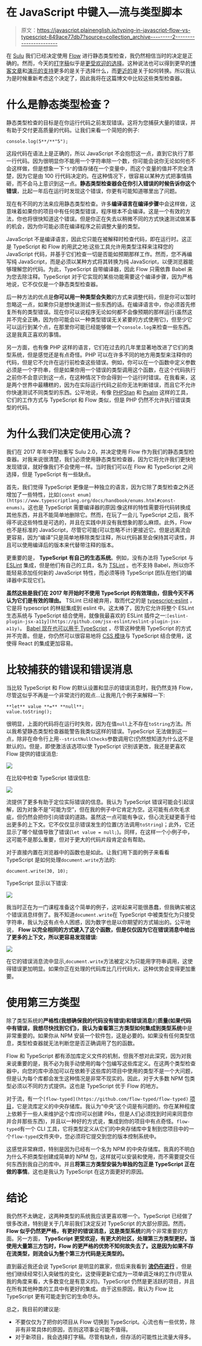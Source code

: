 # 在 JavaScript 中键入—流与类型脚本

> 原文：<https://javascript.plainenglish.io/typing-in-javascript-flow-vs-typescript-849ace77db7?source=collection_archive---------2----------------------->

在 [Sulu](https://sulu.io/) 我们已经决定使用 [Flow](https://flow.org/) 进行静态类型检查，我仍然相信当时的决定是正确的。然而，今天的[打字稿](https://www.typescriptlang.org/)似乎是[更受欢迎的选择](https://www.npmtrends.com/flow-bin-vs-typescript)。这种说法也可以得到更早的[博客文章](https://mariusschulz.com/blog/typescript-vs-flow)和[演示的支持](https://djcordhose.github.io/flow-vs-typescript/2016_hhjs.html#/)更多的是关于选择什么，而[更近的](https://sobolevn.me/2019/03/from-flow-to-typescript)是关于如何转换。所以我认为是时候重新考虑这个决定了，因此我将在这篇博文中比较这些类型检查器。

# 什么是静态类型检查？

静态类型检查的目标是在你运行代码之前发现错误。这将为您捕获大量的错误，并有助于交付更高质量的代码。让我们来看一个简短的例子:

```
console.log(5**/**"5");
```

这段代码在语法上是正确的，所以 JavaScript 不会抱怨这一点，直到它执行了那一行代码。因为很明显你不能用一个字符串除一个数，你可能会说你无论如何也不会这样做，但是想象一下`"5"`的值存储在一个变量中，而这个变量的值并不完全清楚，因为它是由 100 行代码决定的。在这种情况下，很容易以某种方式把事情搞砸，而不会马上意识到这一点。**静态类型检查器会在你引入错误的时候告诉你这个错误**，比起一年后在运行时发现这个错误，你更有可能知道哪里出了问题。

现在有不同的方法来应用静态类型检查。许多**编译语言在编译步骤**中会这样做，这意味着如果你的项目中有任何类型错误，程序根本不会编译。这是一个有效的方法，你也将很快知道这个错误。但是你正在失去以稍微不同的方式快速测试做某事的机会，因为你可能必须在编译程序之前调整大量的类型。

JavaScript 不是编译语言，因此它只能在被解释时检查代码，即在运行时。这正是 TypeScript 和 Flow 的用武之地:这些工具允许用类型注释来注释您的 JavaScript 代码，并基于它们检查一切是否能如预期那样工作。然而，您不再编写纯 JavaScript，而是必须以某种方式将其转换为纯 JavaScript，以便浏览器能够理解您的代码。为此，TypeScript 自带编译器，因此 Flow 只需依靠 Babel 来为您去除注释。TypeScript 对于它实现的某些功能需要这个编译步骤，因为严格地说，它不仅仅是一个静态类型检查器。

后一种方法的优点是**你可以用一种类型会失败**的方式来调整代码，但是你可以暂时忽略这一点，如果你只是想快速测试一些东西的话。在编译语言中，你必须首先修复所有的类型错误。现在你可以说程序无论如何都不会像预期的那样运行(虽然这并不完全正确，因为你可能会以一种类型错误无关紧要的方式使用它)，但至少它可以运行到某个点，在那里你可能已经能够做一个`console.log`来检查一些东西。这是我真正喜欢的事情。

另一方面，也有像 PHP 这样的语言，它们在过去的几年里显著地改进了它们的类型系统，但是感觉还是有点奇怪。PHP 可以在许多不同的地方用类型来注释你的代码，但是它不允许在运行前检查这些错误。例如，你可以在一个函数中定义参数必须是一个字符串，但是如果你用一个错误的类型调用这个函数，在这个代码执行之前你不会意识到这一点，在这种情况下你会得到一个运行时错误。在我看来，这是两个世界中最糟糕的，因为在实际运行代码之前你无法判断错误，而且它不允许你快速测试不同类型的东西。公平地说，有像 [PHPStan](https://phpstan.org/) 和 [Psalm](https://psalm.dev/) 这样的工具，它们的工作方式与 TypeScript 和 Flow 类似，但是 PHP 仍然不允许执行错误类型的代码。

# 为什么我们决定使用心流？

我们在 2017 年年中开始重写 Sulu 2.0，并决定使用 Flow 作为我们的静态类型检查器。对我来说很清楚，我们必须使用静态类型检查器，因为它将允许我们更快地发现错误，就好像我们不会使用一样。当时我们可以在 Flow 和 TypeScript 之间选择，但是 TypeScript 有一些缺点。

首先，我们觉得 TypeScript 更像是一种独立的语言，因为它除了类型检查之外还增加了一些特性，比如`[const enum](https://www.typescriptlang.org/docs/handbook/enums.html#const-enums)`。这也是 TypeScript 需要编译器的原因:像这样的特性需要将代码转换成其他东西，并且不能简单地删除它。然而，在玩了一会儿 TypeScript 之后，我不得不说这些特性是可选的，并且在实践中并没有我想象的那么麻烦。此外，Flow 也不是标准的 JavaScript，尽管它可能(可以忽略不计)更接近它。但是远离流会更容易，因为“编译”只是简单地移除类型注释，所以代码甚至会保持其可读性，并且可以使用编译后的版本来代替带注释的版本。

更重要的是， **TypeScript 有自己的生态系统**。例如，没有办法将 TypeScript 与 [ESLint](https://eslint.org/) 集成，但是他们有自己的工具，名为 [TSLint](https://palantir.github.io/tslint/) 。也不支持 Babel，所以你不能轻易添加任何新的 JavaScript 特性，而必须等待 TypeScript 团队在他们的编译器中实现它们。

**虽然这些是我们在 2017 年开始时不使用 TypeScript 的有效理由，但我今天不再认为它们是有效的理由。** TSLint 已经被弃用，取而代之的是 [typescript-eslint](https://github.com/typescript-eslint/typescript-eslint) ，它是将 typescript 的林挺集成到 eslint 中。这太棒了，因为它允许将整个 ESLint 生态系统与 TypeScript 结合使用，就像我最喜欢的 ESLint 插件之一:`[eslint-plugin-jsx-a11y](https://github.com/jsx-eslint/eslint-plugin-jsx-a11y)`。 [Babel 现在也可以用于 TypeScript](https://iamturns.com/typescript-babel/) ，尽管这种使用 TypeScript 的方式并不完善。但是，你仍然可以很容易地将 [CSS 模块](https://github.com/css-modules/css-modules)与 TypeScript 结合使用，这使得 React 的集成更加容易。

# 比较捕获的错误和错误消息

当比较 TypeScript 和 Flow 的默认设置和显示的错误消息时，我仍然支持 Flow，尽管这似乎不再是一个非常流行的观点…让我用几个例子来解释一下:

```
**let** value **=** **null**;
value.toString();
```

很明显，上面的代码将在运行时失败，因为在值`null`上不存在`toString`方法。所以我希望静态类型检查器能警告我类似这样的错误。TypeScript 无法做到这一点，除非在命令行上用`--strictNullChecks`参数调用它(仍然想知道为什么这不是默认的)。但是，即使激活该选项以使 TypeScript 识别该更改，我还是更喜欢 Flow 提供的错误消息:

![](img/8aa4ce00c518ec9fe22d5230897b22cb.png)

在比较中检查 TypeScript 错误信息:

![](img/01abce8674cf7c1574ecd3e2eb166bc5.png)

流提供了更多有助于定位实际错误的信息。我认为 TypeScript 错误可能会引起误解，因为对象不是“可能为空”，但在我的例子中它肯定为空。这可能有点吹毛求疵，但仍然会把你引向错误的道路。虽然这一点可能有争议，但心流无疑更善于给出更多的上下文。它不仅仅显示错误发生的位置(方法调用`toString`)；此外，它还显示了哪个赋值导致了错误(`let value = null;`)。同样，在这样一个小例子中，这可能不是那么重要，但对于更大的代码片段肯定会有帮助。

对于直接内置在浏览器中的函数也是如此。让我们用下面的例子来看看 TypeScript 是如何处理`document.write`方法的:

```
document.write(30, 10);
```

TypeScript 显示以下错误:

![](img/0e2b27db6116c4061adb7f4e9a81cf7c.png)

我当时正在为一门课程准备这个简单的例子，这听起来可能很愚蠢，但我确实被这个错误消息绊倒了。我不知道`document.write`在 TypeScript 中被类型化为只接受字符串，我认为这有点令人困惑，因为数字也是以你期望的方式输出的。公平地说， **Flow 以完全相同的方式键入了这个函数，但是仅仅因为它在错误消息中给出了更多的上下文，所以更容易发现错误:**

![](img/02841480ae793a606e8ed8888a59bfc8.png)

在它的错误消息流中显示,`document.write`方法被定义为只能用字符串调用，这使得错误更加明显。如果你正在处理的代码库比几行代码大，这种优势会变得更加重要。

# 使用第三方类型

除了类型系统的**严格性(我想确保我的代码没有错误)和错误消息**的**质量(如果代码中有错误，我想尽快找到它们)，我认为查看第三方类型如何集成到类型系统**中是非常重要的。如果你从 NPM 安装一个软件包，这是必要的。如果没有任何类型信息，类型检查器就无法判断您是否正确调用了包的函数。

Flow 和 TypeScript 都有添加库定义文件的机制，但我不想对此深究，因为对我来说重要的是，我不必为我手动使用的每个包编写这些库定义。在这两个类型检查器中，向您的库中添加可以在依赖于这些库的项目中使用的类型不是一个大问题，但是认为每个库都会发生这种情况是非常不现实的。因此，对于大多数 NPM 包类型必须以不同的方式提供。这也是 TypeScript 优于 Flow 的地方。

对于流，有一个`[flow-typed](https://github.com/flow-typed/flow-typed)` [项目](https://github.com/flow-typed/flow-typed)，它是流库定义的中央存储库。我认为“中央”这个词是有问题的。你在某种程度上依赖于一些人来维护这个库(你可以创建 PRs，但是人们必须找到时间来同意你并合并那些东西)，并且以一种好的方式说，集成到你的项目中有点奇怪。`flow-typed`有一个 CLI 工具，它将类型定义从它们的中央存储库中复制到您项目中的一个`flow-typed`文件夹中，您必须将它提交到您的版本控制系统中。

这感觉非常麻烦，特别是因为已经有一个名为 NPM 的中央存储库。我真的不明白为什么不把类型创建成简单的 NPM 包，这样就可以安装和使用，而不需要提交任何东西到我自己的库中。并且**将第三方类型安装为单独的包正是 TypeScript 正在做的事情**。这也是我认为 TypeScript 在这方面更好的原因。

# 结论

我仍然不太确定，这两种类型的系统我应该更喜欢哪一个。TypeScript 已经做了很多改进，特别是关于几年前我们决定反对 TypeScript 的大部分原因。然而， **Flow 似乎仍然更严格，有更好的错误消息，这是类型系统**的两个非常重要的方面。另一方面， **TypeScript 更受欢迎，有更大的社区，处理第三方类型更好。当使用大量第三方包时，Flow 的更严格的优势不知何故失去了。这是因为如果不存在流类型，则流会认为整个第三方代码是无类型的。**

直到最近我还会说 TypeScript 是明显的赢家，但后来我看到 [**流仍在进行**](https://github.com/facebook/flow/commits/master) 。但是他们继续经常引入突破性的变化，这使得更新它成为一项单调乏味的工作(尽管从我的角度来看，大多数变化是有意义的)。TypeScript 仍然是更活跃的项目，并且在所有其他种类的工具中有更好的集成。由于这些原因，我认为 Flow 比 TypeScript 更有可能走到它的生命尽头。

总之，我目前的建议是:

*   不要仅仅为了把你的项目从 Flow 切换到 TypeScript。心流也有一些优势，除非有非常具体的原因，否则这项事业可能不值得。
*   对于新项目，我会选择打字稿。尽管有缺点，但存活的可能性比流量大得多。